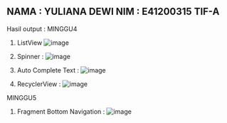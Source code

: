 NAMA : YULIANA DEWI
NIM : E41200315 
TIF-A
--------------------
Hasil output :
MINGGU4
1. ListView
    ![image](https://user-images.githubusercontent.com/75105622/135960632-afd65e40-1cda-46d7-93ec-89b9426c2fd4.png)

2. Spinner :
    ![image](https://user-images.githubusercontent.com/75105622/135960672-b39905bc-12c0-43f4-8da8-df929c0bb20e.png)

3. Auto Complete Text :
    ![image](https://user-images.githubusercontent.com/75105622/135960755-7a2aa22e-6874-4265-8dae-d3e6c49f6dae.png)

4. RecyclerView :
    ![image](https://user-images.githubusercontent.com/75105622/135960829-64358f91-3a6f-4b04-a93a-6ce11a30c64b.png)
    
MINGGU5
1. Fragment Bottom Navigation :
    ![image](https://user-images.githubusercontent.com/75105622/136979497-6fe446dd-5e11-49ee-ba8e-58aad14d2663.png)
    





